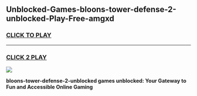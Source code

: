 
## Unblocked-Games-bloons-tower-defense-2-unblocked-Play-Free-amgxd
<h3>
<a href="https://premium76.site?title=bloons-tower-defense-2-unblocked&ref=10A">CLICK TO PLAY</a></h3>
<hr>

<h3>
<a href="https://premium76.site?title=bloons-tower-defense-2-unblocked&ref=10A">CLICK 2 PLAY</a>
  
</h3>

<a href="https://premium76.site?title=bloons-tower-defense-2-unblocked&ref=10A"><img src="https://clearcache.store/games.png"></a>


**bloons-tower-defense-2-unblocked games unblocked: Your Gateway to Fun and Accessible Online Gaming**
